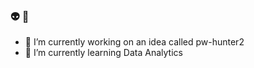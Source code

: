 ### 👽 👋

- 🔭 I’m currently working on an idea called pw-hunter2
- 🌱 I’m currently learning Data Analytics

